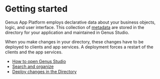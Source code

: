 # Getting started

Genus App Platform employs declarative data about your business objects, logic, and user interface. This collection of [metadata](../../../terminology.md) are stored in the directory for your application and maintained in Genus Studio.

When you make changes in your directory, these changes have to be deployed to clients and app services. A deployment forces a restart of the clients and the app services.

* [How to open Genus Studio](how-to-open-genus-studio.md)
* [Search and organize](search-and-organize.md)
* [Deploy changes in the Directory](deploy-changes-in-the-directory.md)
